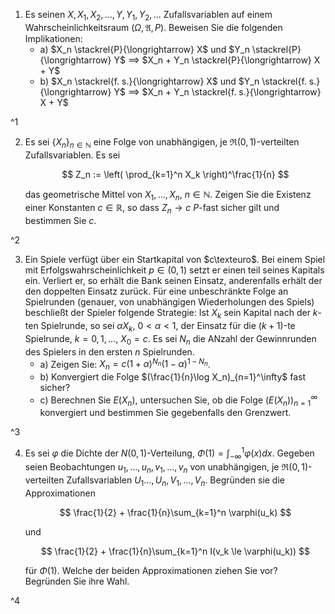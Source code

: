1. Es seinen $X, X_1, X_2, \dots, Y, Y_1, Y_2, \dots$ Zufallsvariablen auf einem Wahrscheinlichkeitsraum $(\Omega, \mathfrak{A}, P)$.
	Beweisen Sie die folgenden Implikationen:
	- a) $X_n \stackrel{P}{\longrightarrow} X$ und $Y_n \stackrel{P}{\longrightarrow} Y$ $\implies$ $X_n + Y_n \stackrel{P}{\longrightarrow} X + Y$
	- b) $X_n \stackrel{f. s.}{\longrightarrow} X$ und $Y_n \stackrel{f. s.}{\longrightarrow} Y$ $\implies$ $X_n + Y_n \stackrel{f. s.}{\longrightarrow} X + Y$

^1

2. Es sei $\{ X_n \}_{n \in \mathbb{N}}$ eine Folge von unabhängigen, je $\mathfrak{R}(0, 1)$-verteilten Zufallsvariablen.
	Es sei
	
	$$
		Z_n := \left( \prod_{k=1}^n X_k \right)^\frac{1}{n}
	$$
	
	das geometrische Mittel von $X_1, \dots, X_n$, $n \in \mathbb{N}$.
	Zeigen Sie die Existenz einer Konstanten $c \in \mathbb{R}$, so dass $Z_n \to c$ $P$-fast sicher gilt und bestimmen Sie $c$.

^2

3. Ein Spiele verfügt über ein Startkapital von $c\texteuro$.
	Bei einem Spiel mit Erfolgswahrscheinlichkeit $p \in (0, 1)$ setzt er einen teil seines Kapitals ein.
	Verliert er, so erhält die Bank seinen Einsatz, anderenfalls erhält der den doppelten Einsatz zurück.
	Für eine unbeschränkte Folge an Spielrunden (genauer, von unabhängigen Wiederholungen des Spiels) beschließt der Spieler folgende Strategie: Ist $X_k$ sein Kapital nach der $k$-ten Spielrunde, so sei $\alpha X_k$, $0 \lt \alpha \lt 1$, der Einsatz für die $(k+1)$-te Spielrunde, $k = 0, 1, \dots$, $X_0 = c$.
	Es sei $N_n$ die ANzahl der Gewinnrunden des Spielers in den ersten $n$ Spielrunden.
	- a) Zeigen Sie: $X_n = c(1 + \alpha)^{N_n}(1 - \alpha)^{1-N_n}$.
	- b) Konvergiert die Folge $(\frac{1}{n}\log X_n)_{n=1}^\infty$ fast sicher?
	- c) Berechnen Sie $E(X_n)$, untersuchen Sie, ob die Folge $(E(X_n))_{n=1}^\infty$ konvergiert und bestimmen Sie gegebenfalls den Grenzwert.

^3

4. Es sei $\varphi$ die Dichte der $N(0, 1)$-Verteilung, $\Phi(1) = \int_{-\infty}^1 \varphi(x) dx$.
	Gegeben seien Beobachtungen $u_1, \dots, u_n, v_1, \dots, v_n$ von unabhängigen, je $\mathfrak{R}(0, 1)$-verteilten Zufallsvariablen $U_1 \dots, U_n, V_1, \dots, V_n$.
	Begründen sie die Approximationen
	
	$$
		\frac{1}{2} + \frac{1}{n}\sum_{k=1}^n \varphi(u_k)
	$$
	
	und
	
	$$
		\frac{1}{2} + \frac{1}{n}\sum_{k=1}^n I(v_k \le \varphi(u_k))
	$$
	
	für $\Phi(1)$.
	Welche der beiden Approximationen ziehen Sie vor?
	Begründen Sie ihre Wahl.

^4